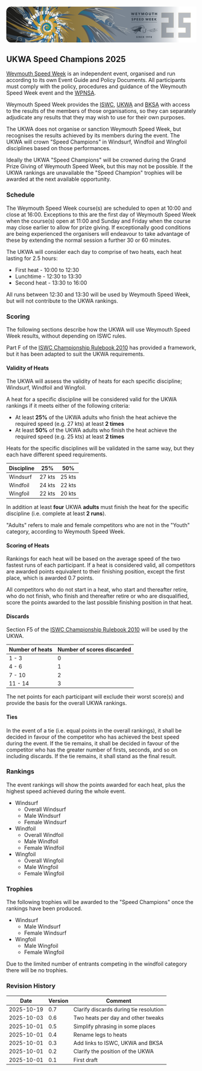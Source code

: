 ![img](../img/wsw-2025/web-banner-1.png)

## UKWA Speed Champions 2025

[Weymouth Speed Week](https://www.weymouthspeedweek.com/) is an independent event, organised and run according to its own Event Guide and Policy Documents. All participants must comply with the policy, procedures and guidance of the Weymouth Speed Week event and the [WPNSA](https://www.wpnsa.org.uk/).

Weymouth Speed Week provides the [ISWC](https://www.internationalwindsurfing.com/), [UKWA](https://ukwindsurfing.com/) and [BKSA](https://britishkitesports.org/) with access to the results of the members of those organisations, so they can separately adjudicate any results that they may wish to use for their own purposes.

The UKWA does not organise or sanction Weymouth Speed Week, but recognises the results achieved by its members during the event. The UKWA will crown "Speed Champions" in Windsurf, Windfoil and Wingfoil disciplines based on those performances. 

Ideally the UKWA "Speed Champions" will be crowned during the Grand Prize Giving of Weymouth Speed Week, but this may not be possible. If the UKWA rankings are unavailable the "Speed Champion" trophies will be awarded at the next available opportunity.



### Schedule

The Weymouth Speed Week course(s) are scheduled to open at 10:00 and close at 16:00. Exceptions to this are the first day of Weymouth Speed Week when the course(s) open at 11:00 and Sunday and Friday when the course may close earlier to allow for prize giving. If exceptionally good conditions are being experienced the organisers will endeavour to take advantage of these by extending the normal session a further 30 or 60 minutes.

The UKWA will consider each day to comprise of two heats, each heat lasting for 2.5 hours:

- First heat - 10:00 to 12:30
- Lunchtime - 12:30 to 13:30
- Second heat - 13:30 to 16:00

All runs between 12:30 and 13:30 will be used by Weymouth Speed Week, but will not contribute to the UKWA rankings.



### Scoring

The following sections describe how the UKWA will use Weymouth Speed Week results, without depending on ISWC rules.

Part F of the [ISWC Championship Rulebook 2010](https://www.internationalwindsurfing.com/userfiles/documents/ISWC_Rulebook_2010.pdf) has provided a framework, but it has been adapted to suit the UKWA requirements.



#### Validity of Heats

The UKWA will assess the validity of heats for each specific discipline; Windsurf, Windfoil and Wingfoil.

A heat for a specific discipline will be considered valid for the UKWA rankings if it meets either of the following criteria:

- At least **25%** of the UKWA adults who finish the heat achieve the required speed (e.g.  27 kts) at least **2 times**
- At least **50%** of the UKWA adults who finish the heat achieve the required speed (e.g.  25 kts) at least **2 times**

Heats for the specific disciplines will be validated in the same way, but they each have different speed requirements.

| Discipline | 25%    | 50%    |
| ---------- | ------ | ------ |
| Windsurf   | 27 kts | 25 kts |
| Windfoil   | 24 kts | 22 kts |
| Wingfoil   | 22 kts | 20 kts |

In addition at least **four** UKWA **adults** must finish the heat for the specific discipline (i.e. complete at least **2 runs**).

"Adults" refers to male and female competitors who are not in the "Youth" category, according to Weymouth Speed Week.



#### Scoring of Heats

Rankings for each heat will be based on the average speed of the two fastest runs of each participant. If a heat is considered valid, all competitors are awarded points equivalent to their finishing position, except the first place, which is awarded 0.7 points.

All competitors who do not start in a heat, who start and thereafter retire, who do not finish, who finish and thereafter retire or who are disqualified, score the points awarded to the last possible finishing position in that heat.



#### Discards

Section F5 of the [ISWC Championship Rulebook 2010](https://www.internationalwindsurfing.com/userfiles/documents/ISWC_Rulebook_2010.pdf) will be used by the UKWA.

| Number of heats | Number of scores discarded |
| --------------- | -------------------------- |
| 1 - 3           | 0                          |
| 4 - 6           | 1                          |
| 7 - 10          | 2                          |
| 11 - 14         | 3                          |

The net points for each participant will exclude their worst score(s) and provide the basis for the overall UKWA rankings.



#### Ties

In the event of a tie (i.e. equal points in the overall rankings), it shall be decided in favour of the competitor who has achieved the best speed during the event. If the tie remains, it shall be decided in favour of the competitor who has the greater number of firsts, seconds, and so on including discards. If the tie remains, it shall stand as the final result. 



### Rankings

The event rankings will show the points awarded for each heat, plus the highest speed achieved during the whole event.

- Windsurf
  - Overall Windsurf
  - Male Windsurf
  - Female Windsurf
- Windfoil
  - Overall Windfoil
  - Male Windfoil
  - Female Windfoil
- Wingfoil
  - Overall Wingfoil
  - Male Wingfoil
  - Female Wingfoil



### Trophies

The following trophies will be awarded to the "Speed Champions" once the rankings have been produced.

- Windsurf
  - Male Windsurf
  - Female Windsurf
- Wingfoil
  - Male Wingfoil
  - Female Wingfoil

Due to the limited number of entrants competing in the windfoil category there will be no trophies.



### Revision History

| Date       | Version | Comment                                |
| ---------- | ------- | -------------------------------------- |
| 2025-10-19 | 0.7     | Clarify discards during tie resolution |
| 2025-10-03 | 0.6     | Two heats per day and other tweaks     |
| 2025-10-01 | 0.5     | Simplify phrasing in some places       |
| 2025-10-01 | 0.4     | Rename legs to heats                   |
| 2025-10-01 | 0.3     | Add links to ISWC, UKWA and BKSA       |
| 2025-10-01 | 0.2     | Clarify the position of the UKWA       |
| 2025-10-01 | 0.1     | First draft                            |

